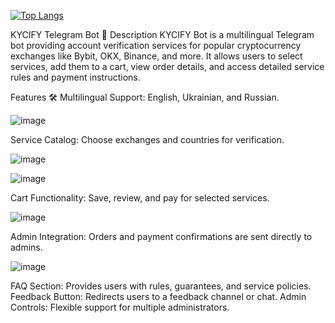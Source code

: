[![Top Langs](https://github-readme-stats.vercel.app/api/top-langs/?username=firemoraster&layout=compact)](https://github.com/firemoraster/github-readme-stats)


KYCIFY Telegram Bot 🚀
Description
KYCIFY Bot is a multilingual Telegram bot providing account verification services for popular cryptocurrency exchanges like Bybit, OKX, Binance, and more. It allows users to select services, add them to a cart, view order details, and access detailed service rules and payment instructions.

Features 🛠️
Multilingual Support: English, Ukrainian, and Russian.


![image](https://github.com/user-attachments/assets/92b9d3e2-0483-4164-a13b-5db461d8c021)


Service Catalog: Choose exchanges and countries for verification.


![image](https://github.com/user-attachments/assets/9d9ece6d-8b46-4633-afca-0f084040df8f)

![image](https://github.com/user-attachments/assets/86857c54-bf18-4275-81dc-f0c21f575784)

Cart Functionality: Save, review, and pay for selected services.


![image](https://github.com/user-attachments/assets/2d658277-c976-408e-b2dc-ad6df054ccc9)

Admin Integration: Orders and payment confirmations are sent directly to admins.


![image](https://github.com/user-attachments/assets/679f3eea-1bef-42b1-a77e-5cbd4f6f241d)


FAQ Section: Provides users with rules, guarantees, and service policies.
Feedback Button: Redirects users to a feedback channel or chat.
Admin Controls: Flexible support for multiple administrators.

